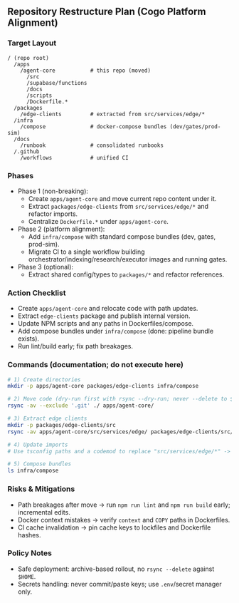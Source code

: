 ## Repository Restructure Plan (Cogo Platform Alignment)

### Target Layout
```
/ (repo root)
  /apps
    /agent-core           # this repo (moved)
      /src
      /supabase/functions
      /docs
      /scripts
      /Dockerfile.*
  /packages
    /edge-clients         # extracted from src/services/edge/*
  /infra
    /compose              # docker-compose bundles (dev/gates/prod-sim)
  /docs
    /runbook              # consolidated runbooks
  /.github
    /workflows            # unified CI
```

### Phases
- Phase 1 (non-breaking):
  - Create `apps/agent-core` and move current repo content under it.
  - Extract `packages/edge-clients` from `src/services/edge/*` and refactor imports.
  - Centralize `Dockerfile.*` under `apps/agent-core`.
- Phase 2 (platform alignment):
  - Add `infra/compose` with standard compose bundles (dev, gates, prod-sim).
  - Migrate CI to a single workflow building orchestrator/indexing/research/executor images and running gates.
- Phase 3 (optional):
  - Extract shared config/types to `packages/*` and refactor references.

### Action Checklist
- Create `apps/agent-core` and relocate code with path updates.
- Extract `edge-clients` package and publish internal version.
- Update NPM scripts and any paths in Dockerfiles/compose.
- Add compose bundles under `infra/compose` (done: pipeline bundle exists).
- Run lint/build early; fix path breakages.

### Commands (documentation; do not execute here)
```bash
# 1) Create directories
mkdir -p apps/agent-core packages/edge-clients infra/compose

# 2) Move code (dry-run first with rsync --dry-run; never --delete to $HOME)
rsync -av --exclude '.git' ./ apps/agent-core/

# 3) Extract edge clients
mkdir -p packages/edge-clients/src
rsync -av apps/agent-core/src/services/edge/ packages/edge-clients/src/

# 4) Update imports
# Use tsconfig paths and a codemod to replace "src/services/edge/*" -> "@edge-clients/*"

# 5) Compose bundles
ls infra/compose
```

### Risks & Mitigations
- Path breakages after move → run `npm run lint` and `npm run build` early; incremental edits.
- Docker context mistakes → verify `context` and `COPY` paths in Dockerfiles.
- CI cache invalidation → pin cache keys to lockfiles and Dockerfile hashes.

### Policy Notes
- Safe deployment: archive-based rollout, no `rsync --delete` against `$HOME`.
- Secrets handling: never commit/paste keys; use `.env`/secret manager only.


